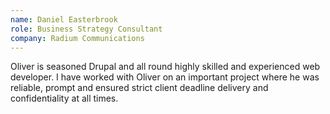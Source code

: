 ```yaml
---
name: Daniel Easterbrook
role: Business Strategy Consultant
company: Radium Communications
---
```

Oliver is seasoned Drupal and all round highly skilled and experienced web developer. I have worked with Oliver on an important project where he was reliable, prompt and ensured strict client deadline delivery and confidentiality at all times.